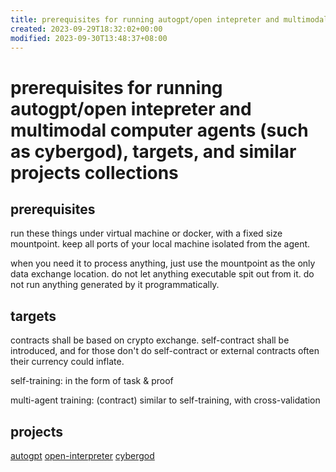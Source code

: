 ```yaml
---
title: prerequisites for running autogpt/open intepreter and multimodal computer agents (such as cybergod), targets, and similar projects collections
created: 2023-09-29T18:32:02+00:00
modified: 2023-09-30T13:48:37+08:00
---
```


# prerequisites for running autogpt/open intepreter and multimodal computer agents (such as cybergod), targets, and similar projects collections

## prerequisites

run these things under virtual machine or docker, with a fixed size mountpoint. keep all ports of your local machine isolated from the agent.

when you need it to process anything, just use the mountpoint as the only data exchange location. do not let anything executable spit out from it. do not run anything generated by it programmatically.

## targets
contracts shall be based on crypto exchange. self-contract shall be introduced, and for those don't do self-contract or external contracts often their currency could inflate.

self-training: in the form of task & proof 

multi-agent training: (contract) similar to self-training, with cross-validation

## projects

[autogpt](https://github.com/Significant-Gravitas/AutoGPT)
[open-interpreter](https://github.com/KillianLucas/open-interpreter)
[cybergod](https://github.com/James4Ever0/agi_computer_control)
